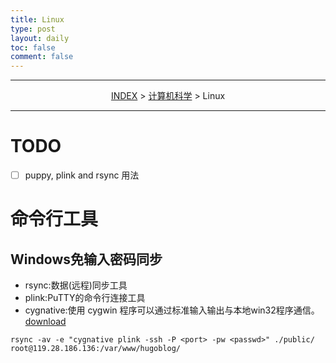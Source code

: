 ```yaml
---
title: Linux
type: post
layout: daily
toc: false
comment: false
---
```

---
<span><center>[INDEX](/gknows/index) > [计算机科学](/gknows/计算机科学) > Linux</center></span>

---
# TODO
- [ ] puppy, plink and rsync 用法

# 命令行工具
## Windows免输入密码同步
- rsync:数据(远程)同步工具 
- plink:PuTTY的命令行连接工具
- cygnative:使用 cygwin 程序可以通过标准输入输出与本地win32程序通信。[download](http://diario.beerensalat.info/2009/08/18/new_cygnative_version_1_2_for_rsync_plink.html)

`rsync -av -e "cygnative plink -ssh -P <port> -pw <passwd>" ./public/ root@119.28.186.136:/var/www/hugoblog/`
